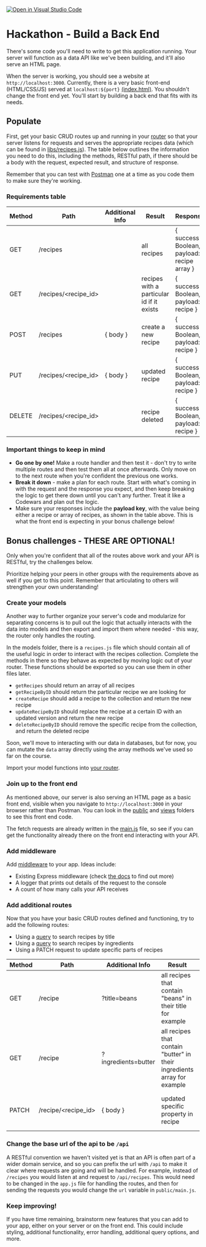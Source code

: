 [![Open in Visual Studio Code](https://classroom.github.com/assets/open-in-vscode-c66648af7eb3fe8bc4f294546bfd86ef473780cde1dea487d3c4ff354943c9ae.svg)](https://classroom.github.com/online_ide?assignment_repo_id=7889811&assignment_repo_type=AssignmentRepo)
# Hackathon - Build a Back End

There's some code you'll need to write to get this application running. Your server will function as a data API like we've been building, and it'll also serve an HTML page.

When the server is working, you should see a website at `http://localhost:3000`. Currently, there is a very basic front-end (HTML/CSS/JS) served at `localhost:${port}` [(index.html)](./views/index.html). You shouldn't change the front end yet. You'll start by building a back end that fits with its needs.

## Populate

First, get your basic CRUD routes up and running in your [router](router/recipes.js) so that your server listens for requests and serves the appropriate recipes data (which can be found in [libs/recipes.js](libs/recipes.js)). The table below outlines the information you need to do this, including the methods, RESTful path, if there should be a body with the request, expected result, and structure of response.

Remember that you can test with [Postman](https://learning.postman.com/docs/getting-started/sending-the-first-request/) one at a time as you code them to make sure they're working.

### Requirements table

| Method | Path                 | Additional Info | Result                                    | Response                                    |
| ------ | -------------------- | --------------- | ----------------------------------------- | ------------------------------------------- |
| GET    | /recipes             |                 | all recipes                               | { success: Boolean, payload: recipe array } |
| GET    | /recipes/<recipe_id> |                 | recipes with a particular id if it exists | { success: Boolean, payload: recipe }       |
| POST   | /recipes             | { body }        | create a new recipe                       | { success: Boolean, payload: recipe }       |
| PUT    | /recipes/<recipe_id> | { body }        | updated recipe                            | { success: Boolean, payload: recipe }       |
| DELETE | /recipes/<recipe_id> |                 | recipe deleted                            | { success: Boolean, payload: recipe }       |

### Important things to keep in mind

- **Go one by one!** Make a route handler and then test it - don't try to write multiple routes and then test them all at once afterwards. Only move on to the next route when you're confident the previous one works.
- **Break it down** - make a plan for each route. Start with what's coming in with the request and the response you expect, and then keep breaking the logic to get there down until you can't any further. Treat it like a Codewars and plan out the logic.
- Make sure your responses include the **payload key**, with the value being either a recipe or array of recipes, as shown in the table above. This is what the front end is expecting in your bonus challenge below!

## Bonus challenges - THESE ARE OPTIONAL!

Only when you're confident that all of the routes above work and your API is RESTful, try the challenges below.

Prioritize helping your peers in other groups with the requirements above as well if you get to this point. Remember that articulating to others will strengthen your own understanding!

### Create your models

Another way to further organize your server's code and modularize for separating concerns is to pull out the logic that actually interacts with the data into models and then export and import them where needed - this way, the router only handles the routing.

In the models folder, there is a `recipes.js` file which should contain all of the useful logic in order to interact with the recipes collection. Complete the methods in there so they behave as expected by moving logic out of your router. These functions should be exported so you can use them in other files later.

- `getRecipes` should return an array of all recipes
- `getRecipeByID` should return the particular recipe we are looking for
- `createRecipe` should add a recipe to the collection and return the new recipe
- `updateRecipeByID` should replace the recipe at a certain ID with an updated version and return the new recipe
- `deleteRecipeByID` should remove the specific recipe from the collection, and return the deleted recipe

Soon, we'll move to interacting with our data in databases, but for now, you can mutate the `data` array directly using the array methods we've used so far on the course.

Import your model functions into [your router](routes/recipes.js).

### Join up to the front end

As mentioned above, our server is also serving an HTML page as a basic front end, visible when you navigate to `http://localhost:3000` in your browser rather than Postman. You can look in the [public](./public/) and [views](./views) folders to see this front end code.

The fetch requests are already written in the [main.js](public/main.js) file, so see if you can get the functionality already there on the front end interacting with your API.

### Add middleware

Add [middleware](https://expressjs.com/en/guide/using-middleware.html) to your app. Ideas include:

- Existing Express middleware (check [the docs](https://expressjs.com/en/resources/middleware.html) to find out more)
- A logger that prints out details of the request to the console
- A count of how many calls your API receives

### Add additional routes

Now that you have your basic CRUD routes defined and functioning, try to add the following routes:

- Using a [query](https://masteringjs.io/tutorials/express/query-parameters) to search recipes by title
- Using a [query](https://masteringjs.io/tutorials/express/query-parameters) to search recipes by ingredients
- Using a PATCH request to update specific parts of recipes

| Method | Path                | Additional Info     | Result                                                                   | Response                                    |
| ------ | ------------------- | ------------------- | ------------------------------------------------------------------------ | ------------------------------------------- |
| GET    | /recipe             | ?title=beans        | all recipes that contain "beans" in their title for example              | { success: Boolean, payload: recipe array } |
| GET    | /recipe             | ?ingredients=butter | all recipes that contain "butter" in their ingredients array for example | { success: Boolean, payload: recipe array } |
| PATCH  | /recipe/<recipe_id> | { body }            | updated specific property in recipe                                      | { success: Boolean, payload: recipe }       |

### Change the base url of the api to be `/api`

A RESTful convention we haven't visited yet is that an API is often part of a wider domain service, and so you can prefix the url with `/api` to make it clear where requests are going and will be handled. For example, instead of `/recipes` you would listen at and request to `/api/recipes`. This would need to be changed in the `app.js` file for handling the routes, and then for sending the requests you would change the `url` variable in `public/main.js`.

### Keep improving!

If you have time remaining, brainstorm new features that you can add to your app, either on your server or on the front end. This could include styling, additional functionality, error handling, additional query options, and more.
